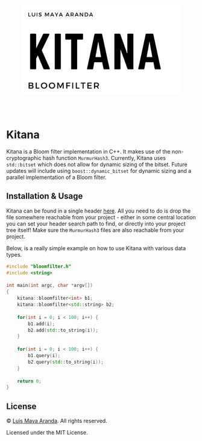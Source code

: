 <br><br>

<p align="center">
<a href="https://github.com/LuisMaya"><img width="420" src="./logo/kitana.png" alt="kitana logo"></a>
</p>

<br><br>

# Kitana

Kitana is a Bloom filter implementation in C++. It makes use of the non-cryptographic
hash function `MurmurHash3`. Currently, Kitana uses `std::bitset` which does not allow for
dynamic sizing of the bitset. Future updates will include using `boost::dynamic_bitset` for
dynamic sizing and a parallel implementation of a Bloom filter.

## Installation & Usage

Kitana can be found in a single header [here](./src/bloomfilter.h). All you need to do is drop 
the file somewhere reachable from your project - either in some central location you can set 
your header search path to find, or directly into your project tree itself! Make sure the
`MurmurHash3` files are also reachable from your project.

Below, is a really simple example on how to use Kitana with various data types.

```c++
#include "bloomfilter.h"
#include <string>

int main(int argc, char *argv[])
{
    kitana::bloomfilter<int> b1;
    kitana::bloomfilter<std::string> b2;

    for(int i = 0; i < 100; i++) {
        b1.add(i);
        b2.add(std::to_string(i));
    }

    for(int i = 0; i < 100; i++) {
        b1.query(i);
        b2.query(std::to_string(i));
    }

    return 0;
}
```

## License

&copy; [Luis Maya Aranda](https://github.com/0x000E). All rights reserved.

Licensed under the MIT License.
